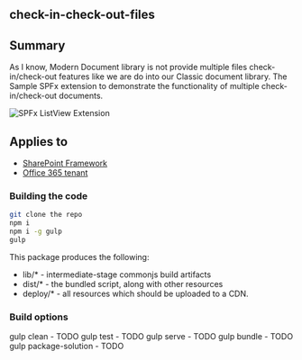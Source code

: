 ## check-in-check-out-files

## Summary
As I know, Modern Document library is not provide multiple files check-in/check-out features like we are do into our Classic document library. The Sample SPFx extension to demonstrate the functionality of multiple check-in/check-out documents.

![SPFx ListView Extension](https://github.com/rajput9997/CheckoutCheckInMultiFiles/blob/master/sharepoint/assets/multicheckin-checkout-extension.gif)

## Applies to

* [SharePoint Framework](https:/dev.office.com/sharepoint)
* [Office 365 tenant](https://dev.office.com/sharepoint/docs/spfx/set-up-your-development-environment)


### Building the code

```bash
git clone the repo
npm i
npm i -g gulp
gulp
```

This package produces the following:

* lib/* - intermediate-stage commonjs build artifacts
* dist/* - the bundled script, along with other resources
* deploy/* - all resources which should be uploaded to a CDN.

### Build options

gulp clean - TODO
gulp test - TODO
gulp serve - TODO
gulp bundle - TODO
gulp package-solution - TODO
